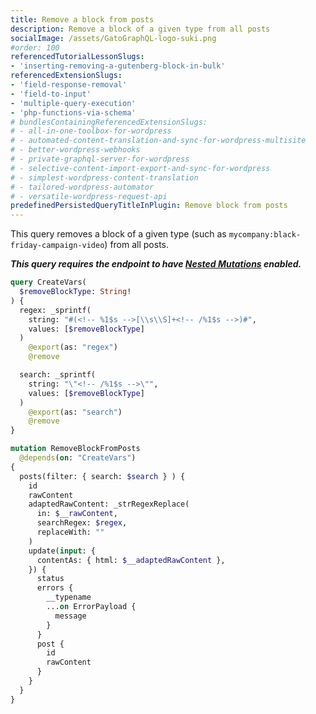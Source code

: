 ```yaml
---
title: Remove a block from posts
description: Remove a block of a given type from all posts
socialImage: /assets/GatoGraphQL-logo-suki.png
#order: 100
referencedTutorialLessonSlugs:
- 'inserting-removing-a-gutenberg-block-in-bulk'
referencedExtensionSlugs:
- 'field-response-removal'
- 'field-to-input'
- 'multiple-query-execution'
- 'php-functions-via-schema'
# bundlesContainingReferencedExtensionSlugs:
# - all-in-one-toolbox-for-wordpress
# - automated-content-translation-and-sync-for-wordpress-multisite
# - better-wordpress-webhooks
# - private-graphql-server-for-wordpress
# - selective-content-import-export-and-sync-for-wordpress
# - simplest-wordpress-content-translation
# - tailored-wordpress-automator
# - versatile-wordpress-request-api
predefinedPersistedQueryTitleInPlugin: Remove block from posts
---
```


This query removes a block of a given type (such as `mycompany:black-friday-campaign-video`) from all posts.

**_This query requires the endpoint to have [Nested Mutations](https://gatographql.com/guides/schema/using-nested-mutations/) enabled._**

```graphql
query CreateVars(
  $removeBlockType: String!
) {
  regex: _sprintf(
    string: "#(<!-- %1$s -->[\\s\\S]+<!-- /%1$s -->)#",
    values: [$removeBlockType]
  )
    @export(as: "regex")
    @remove

  search: _sprintf(
    string: "\"<!-- /%1$s -->\"",
    values: [$removeBlockType]
  )
    @export(as: "search")
    @remove
}

mutation RemoveBlockFromPosts
  @depends(on: "CreateVars")
{
  posts(filter: { search: $search } ) {
    id
    rawContent
    adaptedRawContent: _strRegexReplace(
      in: $__rawContent,
      searchRegex: $regex,
      replaceWith: ""
    )
    update(input: {
      contentAs: { html: $__adaptedRawContent },
    }) {
      status
      errors {
        __typename
        ...on ErrorPayload {
          message
        }
      }
      post {
        id
        rawContent
      }
    }
  }
}
```
